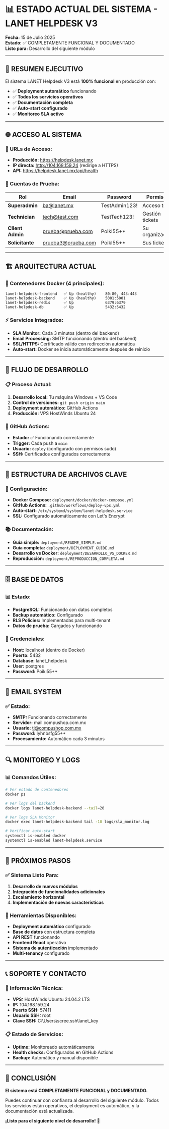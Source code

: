 # 📊 ESTADO ACTUAL DEL SISTEMA - LANET HELPDESK V3

**Fecha:** 15 de Julio 2025  
**Estado:** ✅ COMPLETAMENTE FUNCIONAL Y DOCUMENTADO  
**Listo para:** Desarrollo del siguiente módulo

---

## 🎯 **RESUMEN EJECUTIVO**

El sistema LANET Helpdesk V3 está **100% funcional** en producción con:
- ✅ **Deployment automático** funcionando
- ✅ **Todos los servicios operativos** 
- ✅ **Documentación completa**
- ✅ **Auto-start configurado**
- ✅ **Monitoreo SLA activo**

---

## 🌐 **ACCESO AL SISTEMA**

### **🔗 URLs de Acceso:**
- **Producción:** https://helpdesk.lanet.mx
- **IP directa:** http://104.168.159.24 (redirige a HTTPS)
- **API:** https://helpdesk.lanet.mx/api/health

### **👤 Cuentas de Prueba:**
| Rol | Email | Password | Permisos |
|-----|-------|----------|----------|
| **Superadmin** | ba@lanet.mx | TestAdmin123! | Acceso total |
| **Technician** | tech@test.com | TestTech123! | Gestión tickets |
| **Client Admin** | prueba@prueba.com | Poikl55+* | Su organización |
| **Solicitante** | prueba3@prueba.com | Poikl55+* | Sus tickets |

---

## 🏗️ **ARQUITECTURA ACTUAL**

### **🐳 Contenedores Docker (4 principales):**
```
lanet-helpdesk-frontend   ✅ Up (healthy)    80:80, 443:443
lanet-helpdesk-backend    ✅ Up (healthy)    5001:5001  
lanet-helpdesk-redis      ✅ Up              6379:6379
lanet-helpdesk-db         ✅ Up              5432:5432
```

### **⚡ Servicios Integrados:**
- **SLA Monitor:** Cada 3 minutos (dentro del backend)
- **Email Processing:** SMTP funcionando (dentro del backend)
- **SSL/HTTPS:** Certificado válido con redirección automática
- **Auto-start:** Docker se inicia automáticamente después de reinicio

---

## 🔄 **FLUJO DE DESARROLLO**

### **📋 Proceso Actual:**
1. **Desarrollo local:** Tu máquina Windows + VS Code
2. **Control de versiones:** `git push origin main`
3. **Deployment automático:** GitHub Actions
4. **Producción:** VPS HostWinds Ubuntu 24

### **🚀 GitHub Actions:**
- **Estado:** ✅ Funcionando correctamente
- **Trigger:** Cada push a `main`
- **Usuario:** `deploy` (configurado con permisos sudo)
- **SSH:** Certificados configurados correctamente

---

## 📁 **ESTRUCTURA DE ARCHIVOS CLAVE**

### **🔧 Configuración:**
- **Docker Compose:** `deployment/docker/docker-compose.yml`
- **GitHub Actions:** `.github/workflows/deploy-vps.yml`
- **Auto-start:** `/etc/systemd/system/lanet-helpdesk.service`
- **SSL:** Configurado automáticamente con Let's Encrypt

### **📚 Documentación:**
- **Guía simple:** `deployment/README_SIMPLE.md`
- **Guía completa:** `deployment/DEPLOYMENT_GUIDE.md`
- **Desarrollo vs Docker:** `deployment/DESARROLLO_VS_DOCKER.md`
- **Reproducción:** `deployment/REPRODUCCION_COMPLETA.md`

---

## 🗄️ **BASE DE DATOS**

### **📊 Estado:**
- **PostgreSQL:** Funcionando con datos completos
- **Backup automático:** Configurado
- **RLS Policies:** Implementadas para multi-tenant
- **Datos de prueba:** Cargados y funcionando

### **🔐 Credenciales:**
- **Host:** localhost (dentro de Docker)
- **Puerto:** 5432
- **Database:** lanet_helpdesk
- **User:** postgres
- **Password:** Poikl55+*

---

## 📧 **EMAIL SYSTEM**

### **✅ Estado:**
- **SMTP:** Funcionando correctamente
- **Servidor:** mail.compushop.com.mx
- **Usuario:** ti@compushop.com.mx
- **Password:** Iyhnbsfg55+*
- **Procesamiento:** Automático cada 3 minutos

---

## 🔍 **MONITOREO Y LOGS**

### **📊 Comandos Útiles:**
```bash
# Ver estado de contenedores
docker ps

# Ver logs del backend
docker logs lanet-helpdesk-backend --tail=20

# Ver logs SLA Monitor
docker exec lanet-helpdesk-backend tail -10 logs/sla_monitor.log

# Verificar auto-start
systemctl is-enabled docker
systemctl is-enabled lanet-helpdesk.service
```

---

## 🚀 **PRÓXIMOS PASOS**

### **✅ Sistema Listo Para:**
1. **Desarrollo de nuevos módulos**
2. **Integración de funcionalidades adicionales**
3. **Escalamiento horizontal**
4. **Implementación de nuevas características**

### **🔧 Herramientas Disponibles:**
- **Deployment automático** configurado
- **Base de datos** con estructura completa
- **API REST** funcionando
- **Frontend React** operativo
- **Sistema de autenticación** implementado
- **Multi-tenancy** configurado

---

## 📞 **SOPORTE Y CONTACTO**

### **🔧 Información Técnica:**
- **VPS:** HostWinds Ubuntu 24.04.2 LTS
- **IP:** 104.168.159.24
- **Puerto SSH:** 57411
- **Usuario SSH:** root
- **Clave SSH:** C:\Users\scree\.ssh\lanet_key

### **📋 Estado de Servicios:**
- **Uptime:** Monitoreado automáticamente
- **Health checks:** Configurados en GitHub Actions
- **Backup:** Automático y manual disponible

---

## 🎉 **CONCLUSIÓN**

**El sistema está COMPLETAMENTE FUNCIONAL y DOCUMENTADO.**

Puedes continuar con confianza al desarrollo del siguiente módulo. Todos los servicios están operativos, el deployment es automático, y la documentación está actualizada.

**¡Listo para el siguiente nivel de desarrollo!** 🚀
